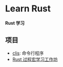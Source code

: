 # Learn Rust

**Rust 学习**

## 项目

- [clis](clis/): 命令行程序
- [Rust 过程宏学习工作坊](process-macro-workshop/README.md)
